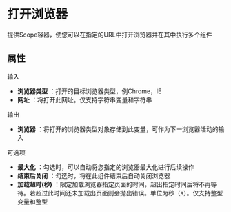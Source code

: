 # 打开浏览器

提供Scope容器，使您可以在指定的URL中打开浏览器并在其中执行多个组件

## 属性

输入
- **浏览器类型** ：打开的目标浏览器类型，例Chrome，IE
- **网址** ：将打开此网址。仅支持字符串变量和字符串

输出
- **浏览器** ：将打开的浏览器类型对象存储到此变量，可作为下一浏览器活动的输入

可选项
- **最大化** ：勾选时，可以自动将您指定的浏览器最大化进行后续操作
- **结束后关闭** ：勾选时，将在此组件结束后自动关闭浏览器
- **加载超时(秒)** ：限定加载浏览器指定页面的时间，超出指定时间后将不再等待。若超过此时间还未加载出页面则会抛出错误。单位为秒（s）。仅支持整型变量和整型